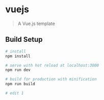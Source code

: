 # vuejs

> A Vue.js template 

## Build Setup

``` bash
# install
npm install

# serve with hot reload at localhost:3000
npm run dev

# build for production with minification
npm run build

# edit 1

